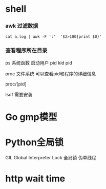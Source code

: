 # shell
### awk 过滤数据
```shell
cat a.log | awk -F ':'  '$2>100{print $0}'
```

### 查看程序所在目录 
ps 系统函数
启动用户  pid kid pid

proc 文件系统 可以查看pid和程序的详细信息

proc/[pid]

lsof 需要安装

# Go gmp模型

# Python全局锁
GIL Global Interpreter Lock 全局锁
伪单线程


# http  wait time
 